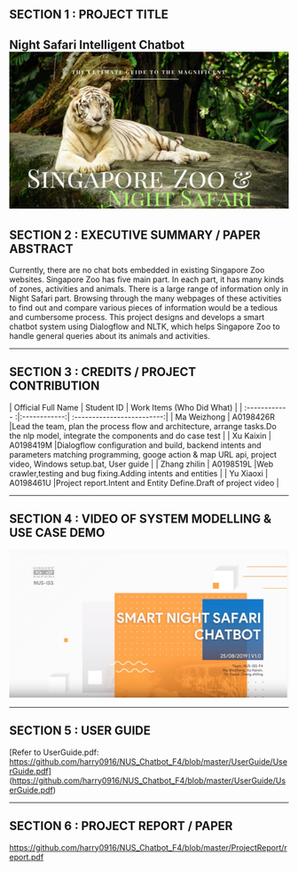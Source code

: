 
## SECTION 1 : PROJECT TITLE
Night Safari Intelligent Chatbot
<img width="812" alt="welcome" src="https://github.com/harry0916/NUS_Chatbot_F4/blob/master/Miscellaneous/banner.jpg">
---

## SECTION 2 : EXECUTIVE SUMMARY / PAPER ABSTRACT
Currently, there are no chat bots embedded in existing Singapore Zoo websites. Singapore Zoo has five main part. In each part, it has many kinds of zones, activities and animals. There is a large range of information only in Night Safari part.  Browsing through the many webpages of these activities to find out and compare various pieces of information would be a tedious and cumbersome process.
This project designs and develops a smart chatbot system using Dialogflow and NLTK, which helps Singapore Zoo to handle general queries about its animals and activities. 

---

## SECTION 3 : CREDITS / PROJECT CONTRIBUTION

| Official Full Name | Student ID   | Work Items (Who Did What)  |
| :------------     :|:------------:| :-------------------------:|
|  Ma Weizhong       | A0198426R    |Lead the team, plan the process flow and architecture, arrange tasks.Do the nlp model, integrate the components and do case test |
|  Xu Kaixin         | A0198419M    |Dialogflow configuration and build, backend intents and parameters matching programming, googe action & map URL api, project video, Windows setup.bat, User guide |
|  Zhang zhilin      | A0198519L    |Web crawler,testing and bug fixing.Adding intents and entities |
|  Yu Xiaoxi         | A0198461U    |Project report.Intent and Entity Define.Draft of project video |


---

## SECTION 4 : VIDEO OF SYSTEM MODELLING & USE CASE DEMO
[![Watch the video](https://github.com/harry0916/NUS_Chatbot_F4/blob/master/Miscellaneous/nigthsafari.jpeg)](https://www.youtube.com/watch?v=9U6q8HlAHAk&feature=youtu.be)

---

## SECTION 5 : USER GUIDE
[Refer to UserGuide.pdf: https://github.com/harry0916/NUS_Chatbot_F4/blob/master/UserGuide/UserGuide.pdf] (https://github.com/harry0916/NUS_Chatbot_F4/blob/master/UserGuide/UserGuide.pdf)

---

## SECTION 6 : PROJECT REPORT / PAPER
<Github File Link> https://github.com/harry0916/NUS_Chatbot_F4/blob/master/ProjectReport/report.pdf

